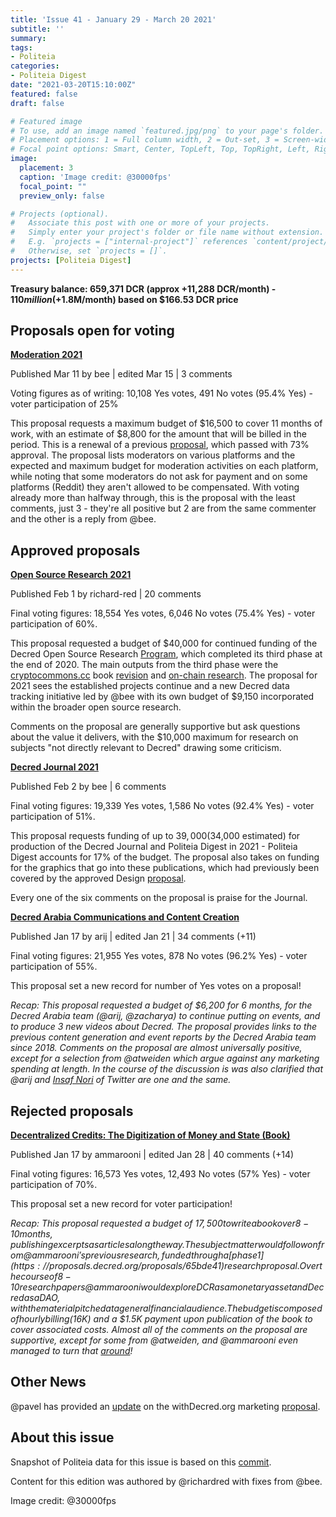 ```yaml
---
title: 'Issue 41 - January 29 - March 20 2021'
subtitle: ''
summary: 
tags:
- Politeia
categories:
- Politeia Digest
date: "2021-03-20T15:10:00Z"
featured: false
draft: false

# Featured image
# To use, add an image named `featured.jpg/png` to your page's folder.
# Placement options: 1 = Full column width, 2 = Out-set, 3 = Screen-width
# Focal point options: Smart, Center, TopLeft, Top, TopRight, Left, Right, BottomLeft, Bottom, BottomRight
image:
  placement: 3
  caption: 'Image credit: @30000fps'
  focal_point: ""
  preview_only: false

# Projects (optional).
#   Associate this post with one or more of your projects.
#   Simply enter your project's folder or file name without extension.
#   E.g. `projects = ["internal-project"]` references `content/project/deep-learning/index.md`.
#   Otherwise, set `projects = []`.
projects: [Politeia Digest]
---
```


**Treasury balance: 659,371 DCR (approx +11,288 DCR/month) - $110 million (+$1.8M/month) based on $166.53 DCR price**

## Proposals open for voting

**[Moderation 2021](https://proposals.decred.org/proposals/e1cda44)**

Published Mar 11 by bee | edited Mar 15 | 3 comments

Voting figures as of writing: 10,108 Yes votes, 491 No votes (95.4% Yes) - voter participation of 25%

This proposal requests a maximum budget of $16,500 to cover 11 months of work, with an estimate of $8,800 for the amount that will be billed in the period. This is a renewal of a previous [proposal](https://proposals.decred.org/proposals/32cba00), which passed with 73% approval. The proposal lists moderators on various platforms and the expected and maximum budget for moderation activities on each platform, while noting that some moderators do not ask for payment and on some platforms (Reddit) they aren't allowed to be compensated. With voting already more than halfway through, this is the proposal with the least comments, just 3 - they're all positive but 2 are from the same commenter and the other is a reply from @bee.

## Approved proposals

**[Open Source Research 2021](https://proposals.decred.org/proposals/020b8b0)**

Published Feb 1 by richard-red | 20 comments

Final voting figures: 18,554 Yes votes, 6,046 No votes (75.4% Yes) - voter participation of 60%.

This proposal requested a budget of $40,000 for continued funding of the Decred Open Source Research [Program](https://proposals.decred.org/proposals/e367564), which completed its third phase at the end of 2020. The main outputs from the third phase were the [cryptocommons.cc](https://cryptocommons.cc/) book [revision](https://blockcommons.red/post/ppcc-changelog-2020/) and [on-chain research](https://blockcommons.red/tags/on-chain/). The proposal for 2021 sees the established projects continue and a new Decred data tracking initiative led by @bee with its own budget of $9,150 incorporated within the broader open source research.

Comments on the proposal are generally supportive but ask questions about the value it delivers, with the $10,000 maximum for research on subjects "not directly relevant to Decred" drawing some criticism.

**[Decred Journal 2021](https://proposals.decred.org/proposals/1d74b88)**

Published Feb 2 by bee | 6 comments

Final voting figures: 19,339 Yes votes, 1,586 No votes (92.4% Yes) - voter participation of 51%.

This proposal requests funding of up to $39,000 ($34,000 estimated) for production of the Decred Journal and Politeia Digest in 2021 - Politeia Digest accounts for 17% of the budget. The proposal also takes on funding for the graphics that go into these publications, which had previously been covered by the approved Design [proposal](https://proposals.decred.org/proposals/1dc1571).

Every one of the six comments on the proposal is praise for the Journal.

**[Decred Arabia Communications and Content Creation](https://proposals.decred.org/proposals/d0c32d5)**

Published Jan 17 by arij | edited Jan 21 | 34 comments (+11)

Final voting figures: 21,955 Yes votes, 878 No votes (96.2% Yes) - voter participation of 55%.

This proposal set a new record for number of Yes votes on a proposal!

*Recap: This proposal requested a budget of $6,200 for 6 months, for the Decred Arabia team (@arij, @zacharya) to continue putting on events, and to produce 3 new videos about Decred. The proposal provides links to the previous content generation and event reports by the Decred Arabia team since 2018. Comments on the proposal are almost universally positive, except for a selection from @atweiden which argue against any marketing spending at length. In the course of the discussion is was also clarified that @arij and [Insaf Nori](https://twitter.com/in_insaf) of Twitter are one and the same.*

## Rejected proposals

**[Decentralized Credits: The Digitization of Money and State (Book)](https://proposals.decred.org/proposals/9e1d644)**

Published Jan 17 by ammarooni | edited Jan 28 | 40 comments (+14)

Final voting figures: 16,573 Yes votes, 12,493 No votes (57% Yes) - voter participation of 70%.

This proposal set a new record for voter participation!

*Recap: This proposal requested a budget of $17,500 to write a book over 8-10 months, publishing excerpts as articles along the way. The subject matter would follow on from @ammarooni's previous research, funded through a [phase 1](https://proposals.decred.org/proposals/65bde41) research proposal. Over the course of 8-10 research papers @ammarooni would explore DCR as a monetary asset and Decred as a DAO, with the material pitched at a general financial audience. The budget is composed of hourly billing ($16K) and a $1.5K payment upon publication of the book to cover associated costs. Almost all of the comments on the proposal are supportive, except for some from @atweiden, and @ammarooni even managed to turn that [around](https://proposals.decred.org/proposals/9e1d644/comments/17)!*

## Other News

@pavel has provided an [update](https://github.com/decredcommunity/proposals/blob/master/proposals/2bf72e/updates/20210313.md) on the withDecred.org marketing [proposal](https://proposals.decred.org/proposals/2bf72e6).

## About this issue

Snapshot of Politeia data for this issue is based on this [commit](https://github.com/decred-proposals/mainnet/commit/b29da9a76522af692cadd6124dee80ab680beb57).

Content for this edition was authored by @richardred with fixes from @bee.

Image credit: @30000fps